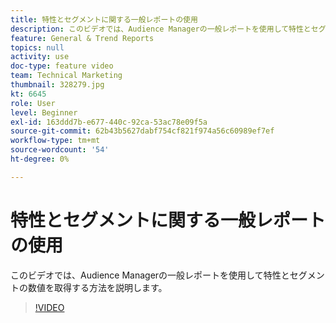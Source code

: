 ```yaml
---
title: 特性とセグメントに関する一般レポートの使用
description: このビデオでは、Audience Managerの一般レポートを使用して特性とセグメントの数値を取得する方法を参照してください。
feature: General & Trend Reports
topics: null
activity: use
doc-type: feature video
team: Technical Marketing
thumbnail: 328279.jpg
kt: 6645
role: User
level: Beginner
exl-id: 163ddd7b-e677-440c-92ca-53ac78e09f5a
source-git-commit: 62b43b5627dabf754cf821f974a56c60989ef7ef
workflow-type: tm+mt
source-wordcount: '54'
ht-degree: 0%

---
```


# 特性とセグメントに関する一般レポートの使用

このビデオでは、Audience Managerの一般レポートを使用して特性とセグメントの数値を取得する方法を説明します。

>[!VIDEO](https://video.tv.adobe.com/v/328279/?quality=12&learn=on)
